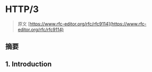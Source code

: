 # HTTP/3

> 原文 [https://www.rfc-editor.org/rfc/rfc9114](https://www.rfc-editor.org/rfc/rfc9114)

## 摘要

## 1. Introduction